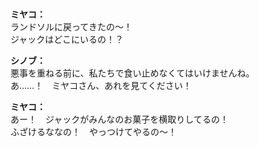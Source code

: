 # 

  
**ミヤコ：**  
ランドソルに戻ってきたの～！  
ジャックはどこにいるの！？  
  
**シノブ：**  
悪事を重ねる前に、私たちで食い止めなくてはいけませんね。  
あ……！　ミヤコさん、あれを見てください！  
  
**ミヤコ：**  
あー！　ジャックがみんなのお菓子を横取りしてるの！  
ふざけるななの！　やっつけてやるの～！  
